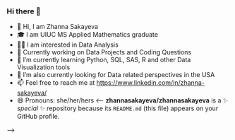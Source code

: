 ### Hi there 👋

- 👋 Hi, I am Zhanna Sakayeva
- 🎓 I am UIUC MS Applied Mathematics graduate
- 👩‍💻 I am interested in Data Analysis
- 🔭 Currently working on Data Projects and Coding Questions
- 🌱 I’m currently learning Python, SQL, SAS, R and other Data Visualization tools
- 👯 I’m also currently looking for Data related perspectives in the USA
- 📫 Feel free to reach me at https://www.linkedin.com/in/zhanna-sakayeva/
- 😄 Pronouns: she/her/hers
<--
**zhannasakayeva/zhannasakayeva** is a ✨ _special_ ✨ repository because its `README.md` (this file) appears on your GitHub profile.


-->
